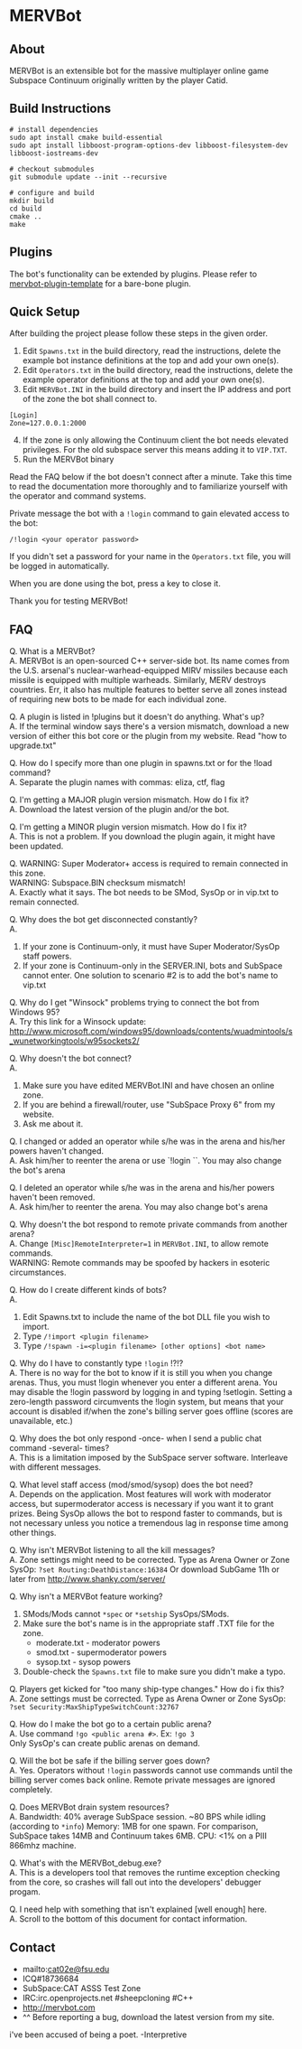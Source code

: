 # MERVBot

## About

MERVBot is an extensible bot for the massive multiplayer online game Subspace Continuum originally written by the player Catid.


## Build Instructions

```
# install dependencies
sudo apt install cmake build-essential
sudo apt install libboost-program-options-dev libboost-filesystem-dev libboost-iostreams-dev

# checkout submodules
git submodule update --init --recursive

# configure and build
mkdir build
cd build
cmake ..
make
```


## Plugins

The bot's functionality can be extended by plugins. Please refer to [mervbot-plugin-template](https://github.com/macin2442/mervbot-plugin-template) for a bare-bone plugin.


## Quick Setup

After building the project please follow these steps in the given order.

1. Edit `Spawns.txt` in the build directory, read the instructions, delete the example bot instance definitions at the top and add your own one(s).
2. Edit `Operators.txt` in the build directory, read the instructions, delete the example operator definitions at the top and add your own one(s).
3. Edit `MERVBot.INI` in the build directory and insert the IP address and port of the zone the bot shall connect to.

```
[Login]
Zone=127.0.0.1:2000
```

4. If the zone is only allowing the Continuum client the bot needs elevated privileges. For the old subspace server this means adding it to `VIP.TXT`.
5. Run the MERVBot binary

Read the FAQ below if the bot doesn't connect after a minute.
Take this time to read the documentation more thoroughly and to
familiarize yourself with the operator and command systems.

Private message the bot with a `!login` command to gain elevated access to the bot:

```
/!login <your operator password>
```

If you didn't set a password for your name in the `Operators.txt`
file, you will be logged in automatically.

When you are done using the bot, press a key to close it.

Thank you for testing MERVBot!


## FAQ

Q. What is a MERVBot?  
A. MERVBot is an open-sourced C++ server-side bot.  Its name comes
   from the U.S. arsenal's nuclear-warhead-equipped MIRV missiles
   because each missile is equipped with multiple warheads.
   Similarly, MERV destroys countries.  Err, it also has multiple
   features to better serve all zones instead of requiring new bots
   to be made for each individual zone.

Q. A plugin is listed in !plugins but it doesn't do anything.  What's up?  
A. If the terminal window says there's a version mismatch, download a new version
   of either this bot core or the plugin from my website.  Read "how to upgrade.txt"

Q. How do I specify more than one plugin in spawns.txt or for the !load command?  
A. Separate the plugin names with commas: eliza, ctf, flag

Q. I'm getting a MAJOR plugin version mismatch.  How do I fix it?  
A. Download the latest version of the plugin and/or the bot.

Q. I'm getting a MINOR plugin version mismatch.  How do I fix it?  
A. This is not a problem.  If you download the plugin again, it might have been updated.

Q. WARNING: Super Moderator+ access is required to remain connected in this zone.  
   WARNING: Subspace.BIN checksum mismatch!  
A. Exactly what it says.  The bot needs to be SMod, SysOp or in vip.txt to remain connected.

Q. Why does the bot get disconnected constantly?  
A.
1. If your zone is Continuum-only, it must have Super Moderator/SysOp staff powers.
2. If your zone is Continuum-only in the SERVER.INI, bots and SubSpace cannot enter.
   One solution to scenario #2 is to add the bot's name to vip.txt

Q. Why do I get "Winsock" problems trying to connect the bot from Windows 95?  
A. Try this link for a Winsock update:
   http://www.microsoft.com/windows95/downloads/contents/wuadmintools/s_wunetworkingtools/w95sockets2/

Q. Why doesn't the bot connect?  
A.
1. Make sure you have edited MERVBot.INI and have chosen an online zone.
2. If you are behind a firewall/router, use "SubSpace Proxy 6" from my website.
3. Ask me about it.

Q. I changed or added an operator while s/he was in the arena and his/her powers haven't changed.  
A. Ask him/her to reenter the arena or use `!login <password>``. You may also change the bot's arena

Q. I deleted an operator while s/he was in the arena and his/her powers haven't been removed.  
A. Ask him/her to reenter the arena. You may also change bot's arena

Q. Why doesn't the bot respond to remote private commands from another arena?  
A. Change `[Misc]RemoteInterpreter=1` in `MERVBot.INI`, to allow remote commands.  
   WARNING: Remote commands may be spoofed by hackers in esoteric circumstances.

Q. How do I create different kinds of bots?  
A.
1. Edit Spawns.txt to include the name of the bot DLL file you wish to import.
2. Type `/!import <plugin filename>`
3. Type `/!spawn -i=<plugin filename> [other options] <bot name>`

Q. Why do I have to constantly type `!login` !?!?  
A. There is no way for the bot to know if it is still you when you change arenas.
   Thus, you must !login whenever you enter a different arena.  You may disable
   the !login password by logging in and typing !setlogin.  Setting a zero-length
   password circumvents the !login system, but means that your account is disabled
   if/when the zone's billing server goes offline (scores are unavailable, etc.)

Q. Why does the bot only respond -once- when I send a public chat command -several- times?  
A. This is a limitation imposed by the SubSpace server software.  Interleave with different messages.

Q. What level staff access (mod/smod/sysop) does the bot need?  
A. Depends on the application.  Most features will work with
   moderator access, but supermoderator access is necessary if
   you want it to grant prizes.  Being SysOp allows the bot to
   respond faster to commands, but is not necessary unless you
   notice a tremendous lag in response time among other things.

Q. Why isn't MERVBot listening to all the kill messages?  
A. Zone settings might need to be corrected.  Type as Arena Owner or Zone SysOp:
   `?set Routing:DeathDistance:16384`
   Or download SubGame 11h or later from http://www.shanky.com/server/

Q. Why isn't a MERVBot feature working?  
1. SMods/Mods cannot `*spec` or `*setship` SysOps/SMods.
2. Make sure the bot's name is in the appropriate staff .TXT file for the zone.
    - moderate.txt - moderator powers
    - smod.txt     - supermoderator powers
    - sysop.txt    - sysop powers
3. Double-check the `Spawns.txt` file to make sure you didn't make a typo.

Q. Players get kicked for "too many ship-type changes."  How do i fix this?  
A. Zone settings must be corrected.  Type as Arena Owner or Zone SysOp:  
   `?set Security:MaxShipTypeSwitchCount:32767`

Q. How do I make the bot go to a certain public arena?  
A. Use command `!go <public arena #>`.  Ex: `!go 3`  
   Only SysOp's can create public arenas on demand.

Q. Will the bot be safe if the billing server goes down?  
A. Yes.  Operators without `!login` passwords cannot use commands until the billing
   server comes back online.  Remote private messages are ignored completely.

Q. Does MERVBot drain system resources?  
A. Bandwidth: 40% average SubSpace session.  ~80 BPS while idling (according to `*info`)
   Memory: 1MB for one spawn.  For comparison, SubSpace takes 14MB and Continuum takes 6MB.
   CPU: <1% on a PIII 866mhz machine.

Q. What's with the MERVBot_debug.exe?  
A. This is a developers tool that removes the runtime exception checking from the core, so
   crashes will fall out into the developers' debugger progam.

Q. I need help with something that isn't explained [well enough] here.  
A. Scroll to the bottom of this document for contact information.


## Contact

- mailto:cat02e@fsu.edu
- ICQ#18736684
- SubSpace:CAT ASSS Test Zone
- IRC:irc.openprojects.net #sheepcloning #C++
- http://mervbot.com
- ^^ Before reporting a bug, download the latest version from my site.

i've been accused of being a poet. -Interpretive
